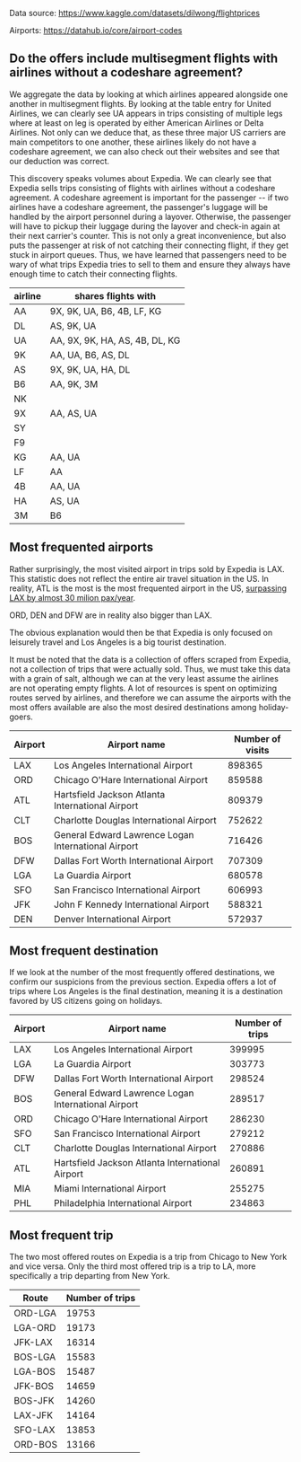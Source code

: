 Data source: https://www.kaggle.com/datasets/dilwong/flightprices

Airports: https://datahub.io/core/airport-codes

## Do the offers include multisegment flights with airlines without a codeshare agreement?

We aggregate the data by looking at which airlines appeared alongside one another in
multisegment flights. By looking at the table entry for United Airlines, we can clearly
see UA appears in trips consisting of multiple legs where at least on leg is operated by
either American Airlines or Delta Airlines. Not only can we deduce that, as these three
major US carriers are main competitors to one another, these airlines likely do not have
a codeshare agreement, we can also check out their websites and see that our deduction
was correct.

This discovery speaks volumes about Expedia. We can clearly see that Expedia sells trips
consisting of flights with airlines without a codeshare agreement. A codeshare agreement
is important for the passenger -- if two airlines have a codeshare agreement, the passenger's
luggage will be handled by the airport personnel during a layover. Otherwise, the passenger
will have to pickup their luggage during the layover and check-in again at their next carrier's
counter. This is not only a great inconvenience, but also puts the passenger at risk of not
catching their connecting flight, if they get stuck in airport queues. Thus, we have learned
that passengers need to be wary of what trips Expedia tries to sell to them and ensure they
always have enough time to catch their connecting flights.

|airline|shares flights with|
|-------|-------------------|
|AA|9X, 9K, UA, B6, 4B, LF, KG|
|DL|AS, 9K, UA|
|UA|AA, 9X, 9K, HA, AS, 4B, DL, KG|
|9K|AA, UA, B6, AS, DL|
|AS|9X, 9K, UA, HA, DL|
|B6|AA, 9K, 3M|
|NK||
|9X|AA, AS, UA|
|SY||
|F9||
|KG|AA, UA|
|LF|AA|
|4B|AA, UA|
|HA|AS, UA|
|3M|B6|

## Most frequented airports

Rather surprisingly, the most visited airport in trips sold by Expedia is LAX. This statistic
does not reflect the entire air travel situation in the US. In reality, ATL is the most is the
most frequented airport in the US,
[surpassing LAX by almost 30 milion pax/year](https://www.aerotime.aero/articles/31886-top-10-biggest-airports-in-the-world-2021).

ORD, DEN and DFW are in reality also bigger than LAX.

The obvious explanation would then be that Expedia is only focused on leisurely travel
and Los Angeles is a big tourist destination.

It must be noted that the data is a collection of offers scraped from Expedia, not a collection
of trips that were actually sold. Thus, we must take this data with a grain of salt, although we
can at the very least assume the airlines are not operating empty flights. A lot of resources
is spent on optimizing routes served by airlines, and therefore we can assume the airports with
the most offers available are also the most desired destinations among holiday-goers.

|Airport|Airport name|Number of visits|
|-------|------------|----------------|
|LAX|Los Angeles International Airport|898365|
|ORD|Chicago O'Hare International Airport|859588|
|ATL|Hartsfield Jackson Atlanta International Airport|809379|
|CLT|Charlotte Douglas International Airport|752622|
|BOS|General Edward Lawrence Logan International Airport|716426|
|DFW|Dallas Fort Worth International Airport|707309|
|LGA|La Guardia Airport|680578|
|SFO|San Francisco International Airport|606993|
|JFK|John F Kennedy International Airport|588321|
|DEN|Denver International Airport|572937|

## Most frequent destination

If we look at the number of the most frequently offered destinations, we confirm our suspicions
from the previous section. Expedia offers a lot of trips where Los Angeles is the final
destination, meaning it is a destination favored by US citizens going on holidays.

|Airport|Airport name|Number of trips|
|-------|------------|----------------|
|LAX|Los Angeles International Airport|399995|
|LGA|La Guardia Airport|303773|
|DFW|Dallas Fort Worth International Airport|298524|
|BOS|General Edward Lawrence Logan International Airport|289517|
|ORD|Chicago O'Hare International Airport|286230|
|SFO|San Francisco International Airport|279212|
|CLT|Charlotte Douglas International Airport|270886|
|ATL|Hartsfield Jackson Atlanta International Airport|260891|
|MIA|Miami International Airport|255275|
|PHL|Philadelphia International Airport|234863|

## Most frequent trip

The two most offered routes on Expedia is a trip from Chicago to New York and vice versa.
Only the third most offered trip is a trip to LA, more specifically a trip departing from
New York.

|Route|Number of trips|
|-----|----------------|
|ORD-LGA|19753|
|LGA-ORD|19173|
|JFK-LAX|16314|
|BOS-LGA|15583|
|LGA-BOS|15487|
|JFK-BOS|14659|
|BOS-JFK|14260|
|LAX-JFK|14164|
|SFO-LAX|13853|
|ORD-BOS|13166|
